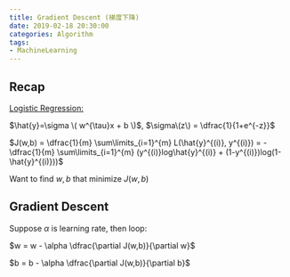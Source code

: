 ```yaml
---
title: Gradient Descent (梯度下降)
date: 2019-02-18 20:30:00
categories: Algorithm 
tags: 
- MachineLearning
---
```


## Recap 

<a href='/2019/02/16/016%20Logistic%20Regression%20(逻辑回归)/'>Logistic Regression:</a>

$\hat{y}=\sigma \( w^{\tau}x + b \)$, $\sigma\(z\) = \dfrac{1}{1+e^{-z}}$

$J(w,b) = \dfrac{1}{m} \sum\limits_{i=1}^{m} L(\hat{y}^{(i)}, y^{(i)}) = -\dfrac{1}{m} \sum\limits_{i=1}^{m} (y^{(i)}log\hat{y}^{(i)} + (1-y^{(i)})log(1-\hat{y}^{(i)}))$

Want to find $w,b$ that minimize $J(w,b)$

## Gradient Descent

Suppose $\alpha$ is learning rate, then loop:

$w = w - \alpha \dfrac{\partial J(w,b)}{\partial w}$

$b = b - \alpha \dfrac{\partial J(w,b)}{\partial b}$
